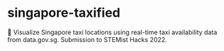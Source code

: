# singapore-taxified
🚕 Visualize Singapore taxi locations using real-time taxi availability data from data.gov.sg. Submission to STEMist Hacks 2022.
